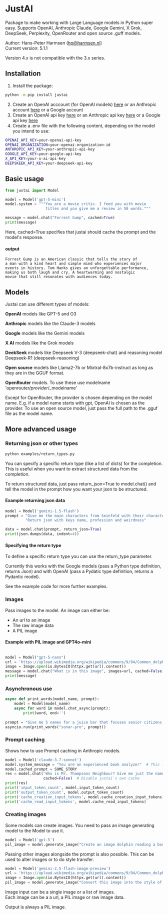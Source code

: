 # JustAI

Package to make working with Large Language models in Python super easy.
Supports OpenAI, Anthropic Claude, Google Gemini, X Grok, DeepSeek, Perplexity, OpenRouter and open source .guff models.

Author: Hans-Peter Harmsen (hp@harmsen.nl) \
Current version: 5.1.1

Version 4.x is not compatible with the 3.x series.

## Installation
1. Install the package:
~~~~bash
python -m pip install justai
~~~~
2. Create an OpenAI acccount (for OpenAI models) [here](https://platform.openai.com/) or an Anthropic account [here](https://console.anthropic.com/) or a Google account
3. Create an OpenAI api key [here](https://platform.openai.com/account/api-keys) or an Anthropic api key [here](https://console.anthropic.com/settings/keys) or a Google api key [here](https://aistudio.google.com/app/apikey)
4. Create a .env file with the following content, depending on the model you intend to use:
```bash
OPENAI_API_KEY=your-openai-api-key
OPENAI_ORGANIZATION=your-openai-organization-id
ANTHROPIC_API_KEY=your-anthropic-api-key
GOOGLE_API_KEY=your-google-api-key
X_API_KEY=your-x-ai-api-key
DEEPSKEEK_API_KEY=your-deepseek-api-key
```
## Basic usage

```Python
from justai import Model

model = Model('gpt-5-mini')
model.system = """You are a movie critic. I feed you with movie
                  titles and you give me a review in 50 words."""

message = model.chat("Forrest Gump", cached=True)
print(message)
```
Here, cached=True specifies that justai should cache the prompt and the model's response.

#### output
```
Forrest Gump is an American classic that tells the story of
a man with a kind heart and simple mind who experiences major
events in history. Tom Hanks gives an unforgettable performance, 
making us both laugh and cry. A heartwarming and nostalgic 
movie that still resonates with audiences today.
```
## Models
Justai can use different types of models:

**OpenAI** models like GPT-5 and O3

**Anthropic** models like the Claude-3 models

**Google** models like the Gemini models

**X AI** models like the Grok models

**DeekSeek** models like Deepseek V-3 (deepseek-chat) and reasoning model Deepseek-R1 (deepseek-reasoning)

**Open source** models like Llama2-7b or Mixtral-8x7b-instruct as long as they are in the GGUF format.

**OpenRouter** models. To use these use modelname 'openrouter/_provider_/_modelname'

Except for OpenRouter, the provider is chosen depending on the model name. E.g. if a model name starts with gpt, OpenAI is chosen as the provider.
To use an open source model, just pass the full path to the .gguf file as the model name.


## More advanced usage

### Returning json or other types
```bash
python examples/return_types.py
```
You can specify a specific return type (like a list of dicts) for the completion. 
This is useful when you want to extract structured data from the completion.

To return structured data, just pass return_json=True to model.chat() and tell the model in the 
prompt how you want your json to be structured.

#### Example returning json data
~~~python
model = Model('gemini-1.5-flash')
prompt = "Give me the main characters from Seinfeld with their characteristics. " + \
         "Return json with keys name, profession and weirdness"

data = model.chat(prompt, return_json=True)
print(json.dumps(data, indent=4))
~~~
#### Specifying the return type
To define a specific return type you can use the return_type parameter.

Currently this works with the Google models (pass a Python type definition, returns Json)
and with OpenAI (pass a Pydatic type definition, returns a Pydantic model).


See the example code for more further examples.

### Images
Pass images to the model. An image can either be:
* An url to an image
* The raw image data
* A PIL image

#### Example with PIL image and GPT4o-mini
```python
    
model = Model("gpt-5-nano")
url = 'https://upload.wikimedia.org/wikipedia/commons/9/94/Common_dolphin.jpg'
image = Image.open(io.BytesIO(httpx.get(url).content))
message = model.chat("What is in this image", images=url, cached=False)
print(message)

```

### Asynchronous use
```python
async def print_words(model_name, prompt):
    model = Model(model_name)
    async for word in model.chat_async(prompt):
        print(word, end='')
        
prompt = "Give me 5 names for a juice bar that focuses senior citizens."
asyncio.run(print_words("sonar-pro", prompt))
```

### Prompt caching
Shows how to use Prompt caching in Anthropic models.
```python
model = Model('claude-3.7-sonnet')
model.system_message = "You are an experienced book analyzer"  # This is how you set the system message in justai
model.cached_prompt = SOME_STORY
res = model.chat('Who is Mr. Thompsons Neighbour? Give me just the name.',
                 cached=False)  # Disable justai's own cache
print(res)
print('input_token_count', model.input_token_count)
print('output_token_count', model.output_token_count)
print('cache_creation_input_tokens', model.cache_creation_input_tokens)
print('cache_read_input_tokens', model.cache_read_input_tokens)

```

### Creating images

Some models can create images. You need to pass an image generating model to the Model to use it.

```python
model = Model('gpt-5')
pil_image = model.generate_image("Create an image dolphin reading a book")
```

Passing other images alongside the prompt is also possible.
This can be used to alter images or to do style transfer.


```python
model = Model('gemini-2.5-flash-image-preview')
url = 'https://upload.wikimedia.org/wikipedia/commons/9/94/Common_dolphin.jpg'
image = Image.open(io.BytesIO(httpx.get(url).content))
pil_image = model.generate_image("Convert this image into the style of van Gogh", images=image)
```

Image input can be a single image or a list of images. \
Each image can be a a url, a PIL image or raw image data.

Output is always a PIL image.